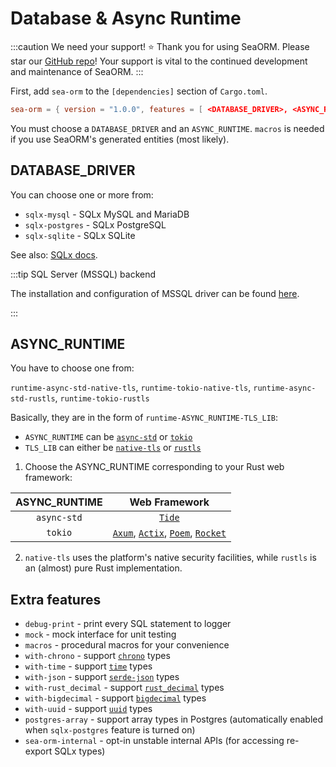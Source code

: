 # Database & Async Runtime

:::caution We need your support! ⭐
Thank you for using SeaORM. Please star our [GitHub repo](https://github.com/SeaQL/sea-orm)! Your support is vital to the continued development and maintenance of SeaORM.
:::

First, add `sea-orm` to the `[dependencies]` section of `Cargo.toml`.

```toml title="Cargo.toml"
sea-orm = { version = "1.0.0", features = [ <DATABASE_DRIVER>, <ASYNC_RUNTIME>, "macros" ] }
```

You must choose a `DATABASE_DRIVER` and an `ASYNC_RUNTIME`. `macros` is needed if you use SeaORM's generated entities (most likely).

## DATABASE_DRIVER

You can choose one or more from:

+ `sqlx-mysql` - SQLx MySQL and MariaDB
+ `sqlx-postgres` - SQLx PostgreSQL
+ `sqlx-sqlite` - SQLx SQLite

See also: [SQLx docs](https://docs.rs/crate/sqlx/latest/features).

:::tip SQL Server (MSSQL) backend

The installation and configuration of MSSQL driver can be found [here](https://www.sea-ql.org/SeaORM-X/docs/install-and-config/database-and-async-runtime/).

:::

## ASYNC_RUNTIME

You have to choose one from:

`runtime-async-std-native-tls`, `runtime-tokio-native-tls`, `runtime-async-std-rustls`, `runtime-tokio-rustls`

Basically, they are in the form of `runtime-ASYNC_RUNTIME-TLS_LIB`:

+ `ASYNC_RUNTIME` can be [`async-std`](https://crates.io/crates/async-std) or [`tokio`](https://crates.io/crates/tokio)
+ `TLS_LIB` can either be [`native-tls`](https://crates.io/crates/native-tls) or [`rustls`](https://crates.io/crates/rustls)

1. Choose the ASYNC_RUNTIME corresponding to your Rust web framework:

| ASYNC_RUNTIME | Web Framework  |
| :-----------: | :------------: |
| `async-std` | [`Tide`](https://docs.rs/tide) |
| `tokio` | [`Axum`](https://docs.rs/axum), [`Actix`](https://actix.rs/), [`Poem`](https://docs.rs/poem), [`Rocket`](https://rocket.rs/) |

2. `native-tls` uses the platform's native security facilities, while `rustls` is an (almost) pure Rust implementation.

## Extra features

+ `debug-print` - print every SQL statement to logger
+ `mock` - mock interface for unit testing
+ `macros` - procedural macros for your convenience
+ `with-chrono` - support [`chrono`](https://crates.io/crates/chrono) types
+ `with-time` - support [`time`](https://crates.io/crates/time) types
+ `with-json` - support [`serde-json`](https://crates.io/crates/serde-json) types
+ `with-rust_decimal` - support [`rust_decimal`](https://crates.io/crates/rust_decimal) types
+ `with-bigdecimal` - support [`bigdecimal`](https://crates.io/crates/bigdecimal) types
+ `with-uuid` - support [`uuid`](https://crates.io/crates/uuid) types
+ `postgres-array` - support array types in Postgres (automatically enabled when `sqlx-postgres` feature is turned on)
+ `sea-orm-internal` - opt-in unstable internal APIs (for accessing re-export SQLx types)
